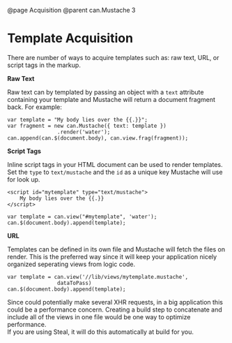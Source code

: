 @page Acquisition
@parent can.Mustache 3

# Template Acquisition

There are number of ways to acquire templates such as: raw text,
URL, or script tags in the markup.

__Raw Text__

Raw text can by templated by passing an object with a `text`
attribute containing your template and Mustache will return a 
document fragment back.  For example:

	var template = "My body lies over the {{.}}";
	var fragment = new can.Mustache({ text: template })
					.render('water');
	can.append(can.$(document.body), can.view.frag(fragment));

__Script Tags__

Inline script tags in your HTML document can be used to render 
templates.  Set the `type` to `text/mustache` and the `id` as a unique
key Mustache will use for look up.

	<script id="mytemplate" type="text/mustache">
		My body lies over the {{.}}
	</script>

	var template = can.view("#mytemplate", 'water');
	can.$(document.body).append(template);

__URL__

Templates can be defined in its own file and  Mustache will fetch the 
files on render.  This is the preferred way since it will keep your application
nicely organized seperating views from logic code. 

	var template = can.view('//lib/views/mytemplate.mustache', 
					dataToPass)
	can.$(document.body).append(template);

Since could potentially make several XHR requests, in a big application
this could be a performance concern.  Creating a build step to 
concatenate and include all of the views in one file would be one way to optimize performance.  
If you are using Steal, it will do this automatically at build for you.